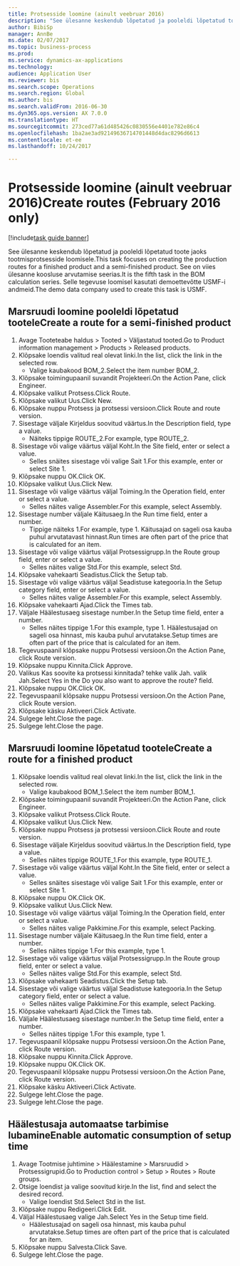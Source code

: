 ```yaml
--- 
title: Protsesside loomine (ainult veebruar 2016)
description: "See ülesanne keskendub lõpetatud ja pooleldi lõpetatud toote jaoks tootmisprotsesside loomisele."
author: BibiSp
manager: AnnBe
ms.date: 02/07/2017
ms.topic: business-process
ms.prod: 
ms.service: dynamics-ax-applications
ms.technology: 
audience: Application User
ms.reviewer: bis
ms.search.scope: Operations
ms.search.region: Global
ms.author: bis
ms.search.validFrom: 2016-06-30
ms.dyn365.ops.version: AX 7.0.0
ms.translationtype: HT
ms.sourcegitcommit: 273ced77a61d485426c0830556e4401e782e86c4
ms.openlocfilehash: 1ba2ae3ad92149636714701448d4dac8296d6613
ms.contentlocale: et-ee
ms.lasthandoff: 10/24/2017

---
```

# <a name="create-routes-february-2016-only"></a><span data-ttu-id="91326-103">Protsesside loomine (ainult veebruar 2016)</span><span class="sxs-lookup"><span data-stu-id="91326-103">Create routes (February 2016 only)</span></span>

[!include[task guide banner](../../includes/task-guide-banner.md)]

<span data-ttu-id="91326-104">See ülesanne keskendub lõpetatud ja pooleldi lõpetatud toote jaoks tootmisprotsesside loomisele.</span><span class="sxs-lookup"><span data-stu-id="91326-104">This task focuses on creating the production routes for a finished product and a semi-finished product.</span></span> <span data-ttu-id="91326-105">See on viies ülesanne koosluse arvutamise seerias.</span><span class="sxs-lookup"><span data-stu-id="91326-105">It is the fifth task in the BOM calculation series.</span></span> <span data-ttu-id="91326-106">Selle tegevuse loomisel kasutati demoettevõtte USMF-i andmeid.</span><span class="sxs-lookup"><span data-stu-id="91326-106">The demo data company used to create this task is USMF.</span></span>


## <a name="create-a-route-for-a-semi-finished-product"></a><span data-ttu-id="91326-107">Marsruudi loomine pooleldi lõpetatud tootele</span><span class="sxs-lookup"><span data-stu-id="91326-107">Create a route for a semi-finished product</span></span>
1. <span data-ttu-id="91326-108">Avage Tooteteabe haldus > Tooted > Väljastatud tooted.</span><span class="sxs-lookup"><span data-stu-id="91326-108">Go to Product information management > Products > Released products.</span></span>
2. <span data-ttu-id="91326-109">Klõpsake loendis valitud real olevat linki.</span><span class="sxs-lookup"><span data-stu-id="91326-109">In the list, click the link in the selected row.</span></span>
    * <span data-ttu-id="91326-110">Valige kaubakood BOM_2.</span><span class="sxs-lookup"><span data-stu-id="91326-110">Select the item number BOM_2.</span></span>  
3. <span data-ttu-id="91326-111">Klõpsake toimingupaanil suvandit Projekteeri.</span><span class="sxs-lookup"><span data-stu-id="91326-111">On the Action Pane, click Engineer.</span></span>
4. <span data-ttu-id="91326-112">Klõpsake valikut Protsess.</span><span class="sxs-lookup"><span data-stu-id="91326-112">Click Route.</span></span>
5. <span data-ttu-id="91326-113">Klõpsake valikut Uus.</span><span class="sxs-lookup"><span data-stu-id="91326-113">Click New.</span></span>
6. <span data-ttu-id="91326-114">Klõpsake nuppu Protsess ja protsessi versioon.</span><span class="sxs-lookup"><span data-stu-id="91326-114">Click Route and route version.</span></span>
7. <span data-ttu-id="91326-115">Sisestage väljale Kirjeldus soovitud väärtus.</span><span class="sxs-lookup"><span data-stu-id="91326-115">In the Description field, type a value.</span></span>
    * <span data-ttu-id="91326-116">Näiteks tippige ROUTE_2.</span><span class="sxs-lookup"><span data-stu-id="91326-116">For example, type ROUTE_2.</span></span>  
8. <span data-ttu-id="91326-117">Sisestage või valige väärtus väljal Koht.</span><span class="sxs-lookup"><span data-stu-id="91326-117">In the Site field, enter or select a value.</span></span>
    * <span data-ttu-id="91326-118">Selles snäites sisestage või valige Sait 1.</span><span class="sxs-lookup"><span data-stu-id="91326-118">For this example, enter or select Site 1.</span></span>  
9. <span data-ttu-id="91326-119">Klõpsake nuppu OK.</span><span class="sxs-lookup"><span data-stu-id="91326-119">Click OK.</span></span>
10. <span data-ttu-id="91326-120">Klõpsake valikut Uus.</span><span class="sxs-lookup"><span data-stu-id="91326-120">Click New.</span></span>
11. <span data-ttu-id="91326-121">Sisestage või valige väärtus väljal Toiming.</span><span class="sxs-lookup"><span data-stu-id="91326-121">In the Operation field, enter or select a value.</span></span>
    * <span data-ttu-id="91326-122">Selles näites valige Assembler.</span><span class="sxs-lookup"><span data-stu-id="91326-122">For this example, select Assembly.</span></span>  
12. <span data-ttu-id="91326-123">Sisestage number väljale Käitusaeg.</span><span class="sxs-lookup"><span data-stu-id="91326-123">In the Run time field, enter a number.</span></span>
    * <span data-ttu-id="91326-124">Tippige näiteks 1.</span><span class="sxs-lookup"><span data-stu-id="91326-124">For example, type 1.</span></span> <span data-ttu-id="91326-125">Käitusajad on sageli osa kauba puhul arvutatavast hinnast.</span><span class="sxs-lookup"><span data-stu-id="91326-125">Run times are often part of the price that is calculated for an item.</span></span>  
13. <span data-ttu-id="91326-126">Sisestage või valige väärtus väljal Protsessigrupp.</span><span class="sxs-lookup"><span data-stu-id="91326-126">In the Route group field, enter or select a value.</span></span>
    * <span data-ttu-id="91326-127">Selles näites valige Std.</span><span class="sxs-lookup"><span data-stu-id="91326-127">For this example, select Std.</span></span>  
14. <span data-ttu-id="91326-128">Klõpsake vahekaarti Seadistus.</span><span class="sxs-lookup"><span data-stu-id="91326-128">Click the Setup tab.</span></span>
15. <span data-ttu-id="91326-129">Sisestage või valige väärtus väljal Seadistuse kategooria.</span><span class="sxs-lookup"><span data-stu-id="91326-129">In the Setup category field, enter or select a value.</span></span>
    * <span data-ttu-id="91326-130">Selles näites valige Assembler.</span><span class="sxs-lookup"><span data-stu-id="91326-130">For this example, select Assembly.</span></span>  
16. <span data-ttu-id="91326-131">Klõpsake vahekaarti Ajad.</span><span class="sxs-lookup"><span data-stu-id="91326-131">Click the Times tab.</span></span>
17. <span data-ttu-id="91326-132">Väljale Häälestusaeg sisestage number.</span><span class="sxs-lookup"><span data-stu-id="91326-132">In the Setup time field, enter a number.</span></span>
    * <span data-ttu-id="91326-133">Selles näites tippige 1.</span><span class="sxs-lookup"><span data-stu-id="91326-133">For this example, type 1.</span></span> <span data-ttu-id="91326-134">Häälestusajad on sageli osa hinnast, mis kauba puhul arvutatakse.</span><span class="sxs-lookup"><span data-stu-id="91326-134">Setup times are often part of the price that is calculated for an item.</span></span>  
18. <span data-ttu-id="91326-135">Tegevuspaanil klõpsake nuppu Protsessi versioon.</span><span class="sxs-lookup"><span data-stu-id="91326-135">On the Action Pane, click Route version.</span></span>
19. <span data-ttu-id="91326-136">Klõpsake nuppu Kinnita.</span><span class="sxs-lookup"><span data-stu-id="91326-136">Click Approve.</span></span>
20. <span data-ttu-id="91326-137">Valikus Kas soovite ka protsessi kinnitada? tehke valik Jah. valik Jah.</span><span class="sxs-lookup"><span data-stu-id="91326-137">Select Yes in the Do you also want to approve the route? field.</span></span>
21. <span data-ttu-id="91326-138">Klõpsake nuppu OK.</span><span class="sxs-lookup"><span data-stu-id="91326-138">Click OK.</span></span>
22. <span data-ttu-id="91326-139">Tegevuspaanil klõpsake nuppu Protsessi versioon.</span><span class="sxs-lookup"><span data-stu-id="91326-139">On the Action Pane, click Route version.</span></span>
23. <span data-ttu-id="91326-140">Klõpsake käsku Aktiveeri.</span><span class="sxs-lookup"><span data-stu-id="91326-140">Click Activate.</span></span>
24. <span data-ttu-id="91326-141">Sulgege leht.</span><span class="sxs-lookup"><span data-stu-id="91326-141">Close the page.</span></span>
25. <span data-ttu-id="91326-142">Sulgege leht.</span><span class="sxs-lookup"><span data-stu-id="91326-142">Close the page.</span></span>

## <a name="create-a-route-for-a-finished-product"></a><span data-ttu-id="91326-143">Marsruudi loomine lõpetatud tootele</span><span class="sxs-lookup"><span data-stu-id="91326-143">Create a route for a finished product</span></span>
1. <span data-ttu-id="91326-144">Klõpsake loendis valitud real olevat linki.</span><span class="sxs-lookup"><span data-stu-id="91326-144">In the list, click the link in the selected row.</span></span>
    * <span data-ttu-id="91326-145">Valige kaubakood BOM_1.</span><span class="sxs-lookup"><span data-stu-id="91326-145">Select the item number BOM_1.</span></span>  
2. <span data-ttu-id="91326-146">Klõpsake toimingupaanil suvandit Projekteeri.</span><span class="sxs-lookup"><span data-stu-id="91326-146">On the Action Pane, click Engineer.</span></span>
3. <span data-ttu-id="91326-147">Klõpsake valikut Protsess.</span><span class="sxs-lookup"><span data-stu-id="91326-147">Click Route.</span></span>
4. <span data-ttu-id="91326-148">Klõpsake valikut Uus.</span><span class="sxs-lookup"><span data-stu-id="91326-148">Click New.</span></span>
5. <span data-ttu-id="91326-149">Klõpsake nuppu Protsess ja protsessi versioon.</span><span class="sxs-lookup"><span data-stu-id="91326-149">Click Route and route version.</span></span>
6. <span data-ttu-id="91326-150">Sisestage väljale Kirjeldus soovitud väärtus.</span><span class="sxs-lookup"><span data-stu-id="91326-150">In the Description field, type a value.</span></span>
    * <span data-ttu-id="91326-151">Selles näites tippige ROUTE_1.</span><span class="sxs-lookup"><span data-stu-id="91326-151">For this example, type ROUTE_1.</span></span>  
7. <span data-ttu-id="91326-152">Sisestage või valige väärtus väljal Koht.</span><span class="sxs-lookup"><span data-stu-id="91326-152">In the Site field, enter or select a value.</span></span>
    * <span data-ttu-id="91326-153">Selles snäites sisestage või valige Sait 1.</span><span class="sxs-lookup"><span data-stu-id="91326-153">For this example, enter or select Site 1.</span></span>  
8. <span data-ttu-id="91326-154">Klõpsake nuppu OK.</span><span class="sxs-lookup"><span data-stu-id="91326-154">Click OK.</span></span>
9. <span data-ttu-id="91326-155">Klõpsake valikut Uus.</span><span class="sxs-lookup"><span data-stu-id="91326-155">Click New.</span></span>
10. <span data-ttu-id="91326-156">Sisestage või valige väärtus väljal Toiming.</span><span class="sxs-lookup"><span data-stu-id="91326-156">In the Operation field, enter or select a value.</span></span>
    * <span data-ttu-id="91326-157">Selles näites valige Pakkimine.</span><span class="sxs-lookup"><span data-stu-id="91326-157">For this example, select Packing.</span></span>  
11. <span data-ttu-id="91326-158">Sisestage number väljale Käitusaeg.</span><span class="sxs-lookup"><span data-stu-id="91326-158">In the Run time field, enter a number.</span></span>
    * <span data-ttu-id="91326-159">Selles näites tippige 1.</span><span class="sxs-lookup"><span data-stu-id="91326-159">For this example, type 1.</span></span>  
12. <span data-ttu-id="91326-160">Sisestage või valige väärtus väljal Protsessigrupp.</span><span class="sxs-lookup"><span data-stu-id="91326-160">In the Route group field, enter or select a value.</span></span>
    * <span data-ttu-id="91326-161">Selles näites valige Std.</span><span class="sxs-lookup"><span data-stu-id="91326-161">For this example, select Std.</span></span>  
13. <span data-ttu-id="91326-162">Klõpsake vahekaarti Seadistus.</span><span class="sxs-lookup"><span data-stu-id="91326-162">Click the Setup tab.</span></span>
14. <span data-ttu-id="91326-163">Sisestage või valige väärtus väljal Seadistuse kategooria.</span><span class="sxs-lookup"><span data-stu-id="91326-163">In the Setup category field, enter or select a value.</span></span>
    * <span data-ttu-id="91326-164">Selles näites valige Pakkimine.</span><span class="sxs-lookup"><span data-stu-id="91326-164">For this example, select Packing.</span></span>  
15. <span data-ttu-id="91326-165">Klõpsake vahekaarti Ajad.</span><span class="sxs-lookup"><span data-stu-id="91326-165">Click the Times tab.</span></span>
16. <span data-ttu-id="91326-166">Väljale Häälestusaeg sisestage number.</span><span class="sxs-lookup"><span data-stu-id="91326-166">In the Setup time field, enter a number.</span></span>
    * <span data-ttu-id="91326-167">Selles näites tippige 1.</span><span class="sxs-lookup"><span data-stu-id="91326-167">For this example, type 1.</span></span>  
17. <span data-ttu-id="91326-168">Tegevuspaanil klõpsake nuppu Protsessi versioon.</span><span class="sxs-lookup"><span data-stu-id="91326-168">On the Action Pane, click Route version.</span></span>
18. <span data-ttu-id="91326-169">Klõpsake nuppu Kinnita.</span><span class="sxs-lookup"><span data-stu-id="91326-169">Click Approve.</span></span>
19. <span data-ttu-id="91326-170">Klõpsake nuppu OK.</span><span class="sxs-lookup"><span data-stu-id="91326-170">Click OK.</span></span>
20. <span data-ttu-id="91326-171">Tegevuspaanil klõpsake nuppu Protsessi versioon.</span><span class="sxs-lookup"><span data-stu-id="91326-171">On the Action Pane, click Route version.</span></span>
21. <span data-ttu-id="91326-172">Klõpsake käsku Aktiveeri.</span><span class="sxs-lookup"><span data-stu-id="91326-172">Click Activate.</span></span>
22. <span data-ttu-id="91326-173">Sulgege leht.</span><span class="sxs-lookup"><span data-stu-id="91326-173">Close the page.</span></span>
23. <span data-ttu-id="91326-174">Sulgege leht.</span><span class="sxs-lookup"><span data-stu-id="91326-174">Close the page.</span></span>

## <a name="enable-automatic-consumption-of-setup-time"></a><span data-ttu-id="91326-175">Häälestusaja automaatse tarbimise lubamine</span><span class="sxs-lookup"><span data-stu-id="91326-175">Enable automatic consumption of setup time</span></span>
1. <span data-ttu-id="91326-176">Avage Tootmise juhtimine > Häälestamine > Marsruudid > Protsessigrupid.</span><span class="sxs-lookup"><span data-stu-id="91326-176">Go to Production control > Setup > Routes > Route groups.</span></span>
2. <span data-ttu-id="91326-177">Otsige loendist ja valige soovitud kirje.</span><span class="sxs-lookup"><span data-stu-id="91326-177">In the list, find and select the desired record.</span></span>
    * <span data-ttu-id="91326-178">Valige loendist Std.</span><span class="sxs-lookup"><span data-stu-id="91326-178">Select Std in the list.</span></span>  
3. <span data-ttu-id="91326-179">Klõpsake nuppu Redigeeri.</span><span class="sxs-lookup"><span data-stu-id="91326-179">Click Edit.</span></span>
4. <span data-ttu-id="91326-180">Väljal Häälestusaeg valige Jah.</span><span class="sxs-lookup"><span data-stu-id="91326-180">Select Yes in the Setup time field.</span></span>
    * <span data-ttu-id="91326-181">Häälestusajad on sageli osa hinnast, mis kauba puhul arvutatakse.</span><span class="sxs-lookup"><span data-stu-id="91326-181">Setup times are often part of the price that is calculated for an item.</span></span>  
5. <span data-ttu-id="91326-182">Klõpsake nuppu Salvesta.</span><span class="sxs-lookup"><span data-stu-id="91326-182">Click Save.</span></span>
6. <span data-ttu-id="91326-183">Sulgege leht.</span><span class="sxs-lookup"><span data-stu-id="91326-183">Close the page.</span></span>


